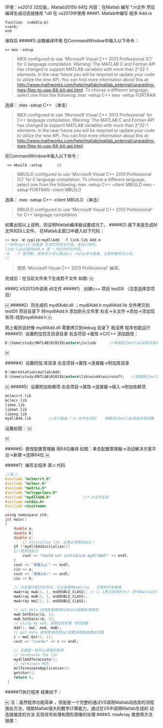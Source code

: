 环境：vs2013 32位版，Matlab2015b 64位
内容：在Matlab 编写 *.m文件 然后编译生成动态链接库 *.dll 在 vs2013中使用
####1. Matlab中编写 程序 Add.m
```
function  c=Add(a,b)
c=a+b;
end
```
保存后
#####1).设置编译环境
 在CommandWindow中输入以下命令：
```
>> mex -setup
```
>MEX configured to use 'Microsoft Visual C++ 2013 Professional (C)' for C language compilation.
Warning: The MATLAB C and Fortran API has changed to support MATLAB
	 variables with more than 2^32-1 elements. In the near future
	 you will be required to update your code to utilize the
	 new API. You can find more information about this at:
	 http://www.mathworks.com/help/matlab/matlab_external/upgrading-mex-files-to-use-64-bit-api.html.
To choose a different language, select one from the following:
 mex -setup C++ 
 mex -setup FORTRAN

选择： mex -setup C++ （单击）
>MEX configured to use 'Microsoft Visual C++ 2013 Professional' for C++ language compilation.
Warning: The MATLAB C and Fortran API has changed to support MATLAB
	 variables with more than 2^32-1 elements. In the near future
	 you will be required to update your code to utilize the
	 new API. You can find more information about this at:
	 http://www.mathworks.com/help/matlab/matlab_external/upgrading-mex-files-to-use-64-bit-api.html.
	 
	 
 在CommandWindow中输入以下命令：

```
 >> mbuild -setup       //
```
 >MBUILD configured to use 'Microsoft Visual C++ 2013 Professional (C)' for C language compilation.
To choose a different language, select one from the following:
 mex -setup C++ -client MBUILD 
 mex -setup FORTRAN -client MBUILD
 
 
选择：  mex -setup C++ -client MBUILD  （单击）

>MBUILD configured to use 'Microsoft Visual C++ 2013 Professional' for C++ language compilation.

如果出现以上说明，则证明Matlab编译器设置成功了。
#####2).接下来是生成M文件的DLL文件。
在Matlab主窗口中键入如下代码：
```c
>> mcc -W cpplib:mydllAdd  -T link:lib Add.m
/*其中cpplib:后面是 生成文件的文件名，是自己取的，
link:lib后面的Add.m 是 *.M文件的文件名。 
-W   -T 是参数，具体含义可以通过mcc –help命令查看，注意参数的大小写。
*/
```
>使用 'Microsoft Visual C++ 2013 Professional' 编译。 

完成后：在当前文件夹下生成若干文件 
如图: 
￼

####2.VS2013中调用 dll文件
#####1） 创建c++ 项目   testDll （注意选择空项目）

￼
#####2）将生成的 mydllAdd.dll ；mydllAdd.h  mydllAdd.lib 文件拷贝到 testDll 项目目录下
将mydllAdd.h 添加到头文件里
右击->头文件->添加->添加现有项-找到mydllAdd.h 
￼

网上看到说好像 mydllAdd.dll 需要拷贝到debug 目录下 我没拷  程序也能运行
#####3）设置附加包含目录目录
右击项目->属性->C/C++ 添加路径：
```c
D:\home\study\MATLAB\R2015b\extern\include      //根据自己matlab安装目录调整
```
￼

#####4）设置附加 库目录
右击项目->属性->连接器->附加库目录
```c
D:\WorkStation\matlab\Add;
D:\home\study\MATLAB\R2015b\extern\lib\win64\microsoft;   //根据自己matlab安装目录调整
```

￼
#####5）设置附加依赖项
右击项目->属性->连接器->输入->附加依赖项
```c
mclmcrrt.lib
mclmcr.lib
libmx.lib
libmat.lib
libeng.lib
mydllAdd.lib        //这个是由 *.m 文件生成的    根据自己matlab安装目录调整
```
设置如图：
￼

￼


#####6）更改配置管理器  用64位编译
如图：单击配置管理器->活动解决方案平台->新建->选择64位
￼

#####7）编写主程序 源.c 代码


```c    
//源.c
#include "mclmcrrt.h"
#include "mclmcr.h"
#include "matrix.h"
#include "mclcppclass.h"
#include "mydllAdd.h"               //*.m文件生成
#include <stdio.h>   
#include <iostream>   

using namespace std;
int main()
{
	double a;
	double b;
	double c;
		// initialize lib，这里必须做初始化！   
	if (!mydllAddInitialize())
	{//若失败执行
		cout << "Could not initialize mydllAdd!" << endl;
	}
	cout << "请输入a:" << endl;
	cin >> a;
	cout << "请输入b:" << endl;
	cin >> b;
	
	// 为变量分配内存空间，可以查帮助mwArray   文章附件有链接
	mwArray mwA(1, 1, mxDOUBLE_CLASS); // 1，1表示矩阵的大小（所有maltab只有一种变量，就是矩阵，为了和Cpp变量接轨，设置成1*1的矩阵，mxDOUBLE_CLASS表示变量的精度）   
	mwArray mwB(1, 1, mxDOUBLE_CLASS);
	mwArray mwC(1, 1, mxDOUBLE_CLASS);

	// set data 调用类里面的SetData函数给类赋值   
	mwA.SetData(&a, 1);
	mwB.SetData(&b, 1);
	// using my add，调用动态库里 写的函数   
	Add(1, mwC, mwA, mwB);
	// get data 调用类里面的Get函数获取取函数返回值   
	c = mwC.Get(1, 1);
	cout << "c=a+b=" << c << endl;

	// 后面是一些终止调用的程序   
	// terminate the lib   
	mydllAddTerminate();
	// terminate MCR   
	mclTerminateApplication();
	getchar();
	return 0;
 }
 ```
#####7)执行程序 结果如下：
 
￼
注：虽然程序功能简单 ，但是是一个完整的通过VS调用Matlab动态库的流程
按此方法，借助Matlab强大的数学计算能力，通过在VS中调用Matlab生成的 动态链接库的方法 实现信号处理和图形图像的处理
####3. mwArray 类使用方法
链接：
